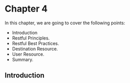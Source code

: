 # Chapter 4

In this chapter, we are going to cover the following points:

* Introduction
* Restful Principles.
* Restful Best Practices.
* Destination Resource.
* User Resource.
* Summary.

## Introduction



